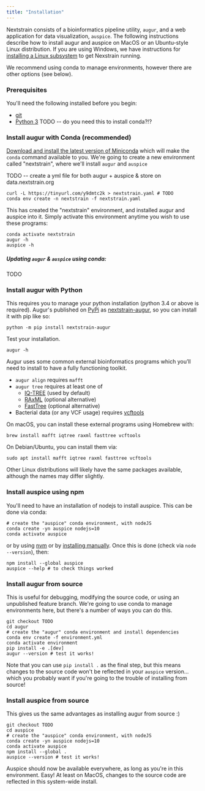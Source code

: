 ```yaml
---
title: "Installation"
---
```


Nextstrain consists of a bioinformatics pipeline utility, `augur`, and a web application for data visualization, `auspice`.
The following instructions describe how to install augur and auspice on MacOS or an Ubuntu-style Linux distribution.
If you are using Windows, we have instructions for [installing a Linux subsystem](/docs/getting-started/windows-help) to get Nexstrain running.

We recommend using conda to manage environments, however there are other options (see below).

### Prerequisites

You'll need the following installed before you begin:

* [git](https://git-scm.com/downloads)
* [Python 3](https://www.python.org/downloads/) TODO -- do you need this to install conda?!?


### Install augur with Conda (recommended)

[Download and install the latest version of Miniconda](https://conda.io/miniconda.html) which will make the `conda` command available to you.
We're going to create a new environment called "nextstrain", where we'll install `augur` and `auspice`

TODO -- create a yml file for both augur + auspice & store on data.nextstrain.org


```
curl -L https://tinyurl.com/y9dmtc2k > nextstrain.yaml # TODO
conda env create -n nextstrain -f nextstrain.yaml
```

This has created the "nextstrain" environment, and installed augur and auspice into it.
Simply activate this environment anytime you wish to use these programs:

```
conda activate nextstrain
augur -h
auspice -h
```

##### Updating `augur` & `auspice` using conda:

TODO



### Install augur with Python

This requires you to manage your python installation (python 3.4 or above is required). Augur's published on [PyPi](https://pypi.org/) as [nextstrain-augur](https://pypi.org/project/nextstrain-augur), so you can install it with pip like so:

```
python -m pip install nextstrain-augur
```

Test your installation.

```
augur -h
```

Augur uses some common external bioinformatics programs which you’ll need to install to have a fully functioning toolkit.
* `augur align` requires `mafft`
* `augur tree` requires at least one of
  * [IQ-TREE](http://www.iqtree.org/) (used by default)
  * [RAxML](https://sco.h-its.org/exelixis/web/software/raxml/) (optional alternative)
  * [FastTree](http://www.microbesonline.org/fasttree/) (optional alternative)
* Bacterial data (or any VCF usage) requires [vcftools](https://vcftools.github.io/)


On macOS, you can install these external programs using Homebrew with:

```
brew install mafft iqtree raxml fasttree vcftools
```

On Debian/Ubuntu, you can install them via:

```
sudo apt install mafft iqtree raxml fasttree vcftools
```

Other Linux distributions will likely have the same packages available, although the names may differ slightly.


### Install auspice using npm

You'll need to have an installation of nodejs to install auspice. This can be done via conda:
```
# create the "auspice" conda environment, with nodeJS
conda create -yn auspice nodejs=10
conda activate auspice
```
or by using [nvm](TODO) or by [installing manually](https://nodesource.com/blog/installing-node-js-tutorial-using-nvm-on-mac-os-x-and-ubuntu/).
Once this is done (check via `node --version`), then:

```
npm install --global auspice
auspice --help # to check things worked
```

### Install augur from source

This is useful for debugging, modifying the source code, or using an unpublished feature branch.
We're going to use conda to manage environments here, but there's a number of ways you can do this.

```
git checkout TODO
cd augur
# create the "augur" conda environment and install dependencies
conda env create -f environment.yml
conda activate environment
pip install -e .[dev]
augur --version # test it works!
```

Note that you can use `pip install .` as the final step, but this means changes to the source code won't be reflected in your `auspice` version... which you probably want if you're going to the trouble of installing from source!


### Install auspice from source

This gives us the same advantages as installing augur from source :)

```
git checkout TODO
cd auspice
# create the "auspice" conda environment, with nodeJS
conda create -yn auspice nodejs=10
conda activate auspice
npm install --global .
auspice --version # test it works!
```

Auspice should now be available everywhere, as long as you're in this environment.
Easy!
At least on MacOS, changes to the source code are reflected in this system-wide install.


